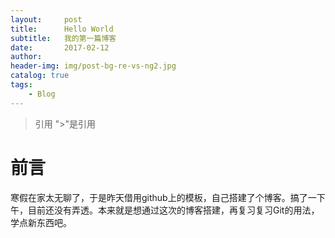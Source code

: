 ```yaml
---
layout:     post
title:      Hello World
subtitle:   我的第一篇博客
date:       2017-02-12
author:     
header-img: img/post-bg-re-vs-ng2.jpg
catalog: true
tags:
    - Blog
---
```

>引用
>">"是引用
# 前言
寒假在家太无聊了，于是昨天借用github上的模板，自己搭建了个博客。搞了一下午，目前还没有弄透。本来就是想通过这次的博客搭建，再复习复习Git的用法，学点新东西吧。         
